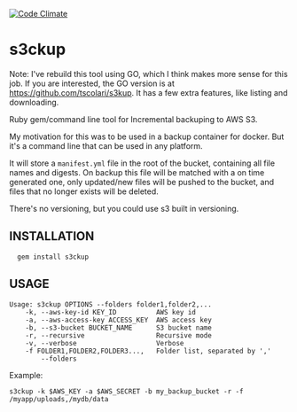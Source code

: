 [![Code Climate](https://codeclimate.com/github/tscolari/s3ckup.png)](https://codeclimate.com/github/tscolari/s3ckup)

s3ckup
====

Note: I've rebuild this tool using GO, which I think makes more sense for this job. If you are interested, the GO version is at https://github.com/tscolari/s3kup. It has a few extra features, like listing and downloading.

Ruby gem/command line tool for Incremental backuping to AWS S3.

My motivation for this was to be used in a backup container for docker. But it's a command line that can be used in any
platform.

It will store a `manifest.yml` file in the root of the bucket, containing all
file names and digests. On backup this file will be matched with a on time
generated one, only updated/new files will be pushed to the bucket, and files
that no longer exists will be deleted.

There's no versioning, but you could use s3 built in versioning.

INSTALLATION
-----------

```
  gem install s3ckup
```


USAGE
-----

```
Usage: s3ckup OPTIONS --folders folder1,folder2,...
    -k, --aws-key-id KEY_ID          AWS key id
    -a, --aws-access-key ACCESS_KEY  AWS access key
    -b, --s3-bucket BUCKET_NAME      S3 bucket name
    -r, --recursive                  Recursive mode
    -v, --verbose                    Verbose
    -f FOLDER1,FOLDER2,FOLDER3...,   Folder list, separated by ','
        --folders
```

Example:

```
s3ckup -k $AWS_KEY -a $AWS_SECRET -b my_backup_bucket -r -f /myapp/uploads,/mydb/data
```


